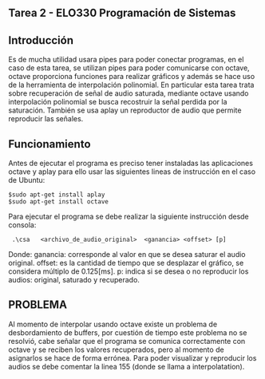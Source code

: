 Tarea 2 - ELO330 Programación de Sistemas
----------------------------------
Introducción
-------------------------------------------

Es de mucha utilidad usara pipes para poder conectar programas, en el caso de esta tarea, se utilizan pipes para poder comunicarse con octave, octave proporciona funciones para realizar gráficos y además se hace uso de la herramienta de interpolación polinomial. En particular esta tarea trata sobre recuperación de señal de audio saturada, mediante octave usando interpolación polinomial se busca recostruir la señal perdida por la saturación. También se usa aplay un reproductor de audio que permite reproducir las señales.

Funcionamiento
---------------------------------------

Antes de ejecutar el programa es preciso tener instaladas las aplicaciones octave y aplay para ello usar las siguientes lineas de instrucción en el caso de Ubuntu:

    $sudo apt-get install aplay
    $sudo apt-get install octave
Para ejecutar el programa se debe realizar la siguiente instrucción desde consola:

     .\csa   <archivo_de_audio_original>  <ganancia> <offset> [p]
Donde: ganancia: corresponde al valor en que se desea saturar el audio original. offset: es la cantidad de tiempo que se desplazar el gráfico, se considera múltiplo de 0.125[ms]. p: indica si se desea o no reproducir los audios: original, saturado y recuperado.

PROBLEMA
-------------------------------

Al momento de interpolar usando octave existe un problema de desbordamiento de buffers, por cuestión de tiempo este problema no se resolvió, cabe señalar que el programa se comunica correctamente con octave y se reciben los valores recuperados, pero al momento de asignarlos se hace de forma errónea. Para poder visualizar y reproducir los audios se debe comentar la linea 155 (donde se llama a interpolatation).
        

